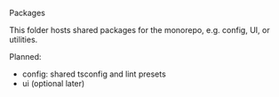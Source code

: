 Packages

This folder hosts shared packages for the monorepo, e.g. config, UI, or utilities.

Planned:

- config: shared tsconfig and lint presets
- ui (optional later)

